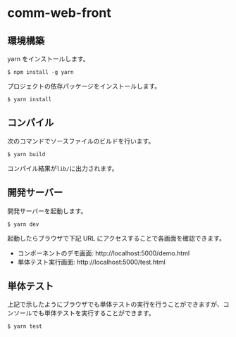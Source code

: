 # comm-web-front

## 環境構築

yarn をインストールします。

```console
$ npm install -g yarn
```

プロジェクトの依存パッケージをインストールします。

```console
$ yarn install
```

## コンパイル

次のコマンドでソースファイルのビルドを行います。

```console
$ yarn build
```

コンパイル結果が`lib/`に出力されます。

## 開発サーバー

開発サーバーを起動します。

```console
$ yarn dev
```

起動したらブラウザで下記 URL にアクセスすることで各画面を確認できます。

- コンポーネントのデモ画面: http://localhost:5000/demo.html
- 単体テスト実行画面: http://localhost:5000/test.html

## 単体テスト

上記で示したようにブラウザでも単体テストの実行を行うことができますが、コンソールでも単体テストを実行することができます。

```console
$ yarn test
```
